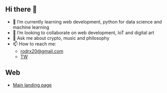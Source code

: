 ## Hi there 👋

- 🌱 I’m currently learning web development, python for data science and machine learning
- 👯 I’m looking to collaborate on web development, IoT and digital art
- 💬 Ask me about crypto, music and philosophy 
- 📫 How to reach me: 
    - rodrx20@gmail.com
    - [TW](https://twitter.com/8pus_)

## Web

* [Main landing page](https://8puss.github.io/static/EN/englishversion.html)